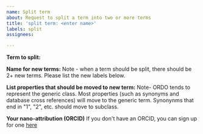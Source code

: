 ```yaml
---
name: Split term
about: Request to split a term into two or more terms
title: 'split term: <enter name>'
labels: split
assignees: 

---
```


**Term to split:**

**Name for new terms:** Note - when a term should be split, there should be 2+ new terms. Please list the new labels below. 

**List properties that should be moved to new term:** Note- ORDO tends to represent the generic class. Most properties (such as synonyms and database cross references) will move to the generic term. Synonynms that end in "1", "2", etc. should move to subclass.

**Your nano-attribution (ORCID)**
If you don't have an ORCID, you can sign up for one [here](https://orcid.org/)
